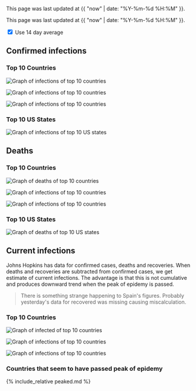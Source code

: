 This page was last updated at {{ "now" | date: "%Y-%m-%d %H:%M" }}.

This page was last updated at {{ "now" | date: "%Y-%m-%d %H:%M" }}.

<script>
    function toggle_avg(checkbox) {
        if (checkbox.checked) {
            searchvalue=".png";
            newvalue="_c14davg.png";
        } else {
            searchvalue="_c14davg.png";
            newvalue=".png";
        }
        images=document.getElementsByTagName("img")
        for(var i=0; i< images.length; i++) {
            images[i].src=images[i].src.replace(searchvalue,newvalue);
        }
    }
</script>

<input type="checkbox" onchange="toggle_avg(this);" checked> Use 14 day average
## Confirmed infections

### Top 10 Countries

![Graph of infections of top 10 countries](confirmed_c14davg.png)

![Graph of infections of top 10 countries](confirmed_EU_c14davg.png)

![Graph of infections of top 10 countries](confirmed_Nordics_c14davg.png)

### Top 10 US States

![Graph of infections of top 10 US states](confirmed_US_c14davg.png)

## Deaths

### Top 10 Countries

![Graph of deaths of top 10 countries](deaths_c14davg.png)

![Graph of infections of top 10 countries](deaths_EU_c14davg.png)

![Graph of infections of top 10 countries](deaths_Nordics_c14davg.png)

### Top 10 US States

![Graph of deaths of top 10 US states](deaths_US_c14davg.png)

## Current infections

Johns Hopkins has data for confirmed cases, deaths and recoveries. When
deaths and recoveries are subtracted from confirmed cases, we get estimate 
of current infections. The advantage is that this is not cumulative and
produces downward trend when the peak of epidemy is passed.

> There is something strange happening to Spain's figures. Probably
> yesterday's data for recovered was missing causing miscalculation.

### Top 10 Countries

![Graph of infected of top 10 countries](infected_c14davg.png)

![Graph of infections of top 10 countries](infected_EU_c14davg.png)

![Graph of infections of top 10 countries](infected_Nordics_c14davg.png)

### Countries that seem to have passed peak of epidemy

{% include_relative peaked.md %}
